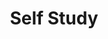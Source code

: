---
# file: !my-blog.md
layout: list
title: Self Study
slug: Self-Study
menu: true
permalink: /Self-Study/
order: 4
sitemap: false
description: >
    Daliy Study.

# accent_color: rgb(38,139,210)
# accent_image: /assets/img/catagorys/programmer.jpg
#   background: rgb(32,32,32)
#   overlay:    false
---